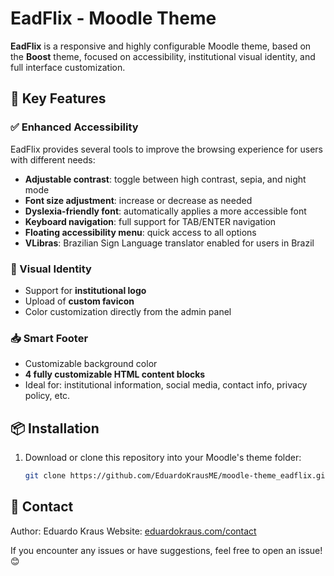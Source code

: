 # EadFlix - Moodle Theme

**EadFlix** is a responsive and highly configurable Moodle theme, based on the **Boost** theme, focused on accessibility, institutional visual identity, and full interface customization.

## 🎯 Key Features

### ✅ Enhanced Accessibility

EadFlix provides several tools to improve the browsing experience for users with different needs:

* **Adjustable contrast**: toggle between high contrast, sepia, and night mode
* **Font size adjustment**: increase or decrease as needed
* **Dyslexia-friendly font**: automatically applies a more accessible font
* **Keyboard navigation**: full support for TAB/ENTER navigation
* **Floating accessibility menu**: quick access to all options
* **VLibras**: Brazilian Sign Language translator enabled for users in Brazil

### 🎨 Visual Identity

* Support for **institutional logo**
* Upload of **custom favicon**
* Color customization directly from the admin panel

### 📥 Smart Footer

* Customizable background color
* **4 fully customizable HTML content blocks**
* Ideal for: institutional information, social media, contact info, privacy policy, etc.

## 📦 Installation

1. Download or clone this repository into your Moodle's theme folder:

   ```bash
   git clone https://github.com/EduardoKrausME/moodle-theme_eadflix.git moodle/theme/eadflix
   ```

## 📧 Contact

Author: Eduardo Kraus
Website: [eduardokraus.com/contact](https://eduardokraus.com/contato)

If you encounter any issues or have suggestions, feel free to open an issue! 😊